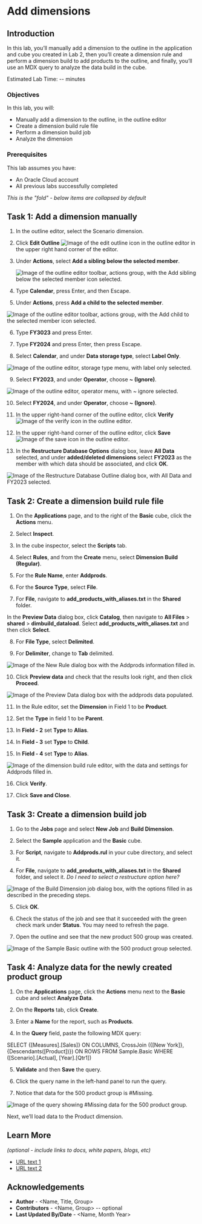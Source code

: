 # Add dimensions

## Introduction

In this lab, you’ll manually add a dimension to the outline in the application and cube you created in Lab 2, then you’ll create a dimension rule and perform a dimension build to add products to the outline, and finally, you’ll use an MDX query to analyze the data build in the cube.

Estimated Lab Time: -- minutes

### Objectives

In this lab, you will:
* Manually add a dimension to the outline, in the outline editor
* Create a dimension build rule file
* Perform a dimension build job
* Analyze the dimension

### Prerequisites

This lab assumes you have:
* An Oracle Cloud account
* All previous labs successfully completed


*This is the "fold" - below items are collapsed by default*

## Task 1: Add a dimension manually

1. In the outline editor, select the Scenario dimension.

2. Click **Edit Outline** ![Image of the edit outline icon in the outline editor](images/icon-edit-outline.png) in the upper right hand corner of the editor.

3. Under **Actions**, select **Add a sibling below the selected member**.

   ![Image of the outline editor toolbar, actions group, with the Add sibling below the selected member icon selected.](images/add-sibling.png)

4. Type **Calendar**, press Enter, and then Escape.

5. Under **Actions**, press **Add a child to the selected member**.

 ![Image of the outline editor toolbar, actions group, with the Add child to the selected member icon selected.](images/add-child.png)

6. Type **FY3023** and press Enter.

7. Type **FY2024** and press Enter, then press Escape.

8. Select **Calendar**, and under **Data storage type**, select **Label Only**.

![Image of the outline editor, storage type menu, with label only selected.](images/label-only.png)

9. Select **FY2023**, and under **Operator**, choose **~ (Ignore)**.

![Image of the outline editor, operator menu, with ~ ignore selected.](images/operator-ignore.png)

10.	Select **FY2024**, and under **Operator**, choose **~ (Ignore)**.

11. In the upper right-hand corner of the outline editor, click **Verify** ![Image of the verify  icon in the outline editor](images/verify-outline-icon.png).

12. In the upper right-hand corner of the outline editor, click **Save** ![Image of the save icon in the outline editor](images/save-outline-icon.png).

13. In the **Restructure Database Options** dialog box, leave **All Data** selected, and under **added/deleted dimensions** select **FY2023** as the member with which data should be associated, and click **OK**.

![Image of the Restructure Database Outline dialog box, with All Data and FY2023 selected.](images/restructure-database-outline.png)

## Task 2: Create a dimension build rule file

1. On the **Applications** page, and to the right of the **Basic** cube, click the **Actions** menu.

2. Select **Inspect**.

3.	In the cube inspector, select the **Scripts** tab.

4. Select **Rules**, and from the **Create** menu, select **Dimension Build (Regular)**.

5.	For the **Rule Name**, enter **Addprods**.

6.	For the **Source Type**, select **File**.

7.	For **File**, navigate to **add_products_with_aliases.txt** in the **Shared** folder.

In the **Preview Data** dialog box, click **Catalog**, then navigate to **All Files** > **shared** > **dimbuild_dataload**. Select **add_products_with_aliases.txt** and then click **Select**.

8.	For **File Type**, select **Delimited**.

9. For **Delimiter**, change to **Tab** delimited.

![Image of the New Rule dialog box with the Addprods information filled in.](images/addprods-rule.png)

10.	Click **Preview data** and check that the results look right, and then click **Proceed**.

![Image of the Preview Data dialog box with the addprods data populated.](images/addprods-rule-preview-data.png)

11.	In the Rule editor, set the **Dimension** in Field 1 to be **Product**.

12.	Set the **Type** in field 1 to be **Parent**.

13.	In **Field - 2** set **Type** to **Alias**.

14.	In **Field - 3** set **Type** to **Child**.

15.	In **Field - 4** set **Type** to **Alias**.

![Image of the dimension build rule editor, with the data and settings for Addprods filled in.](images/dimension-build-rule-editor.png)

16. Click **Verify**.

17. Click **Save and Close**.

## Task 3: Create a dimension build job

1. Go to the **Jobs** page and select **New Job** and **Build Dimension**.

2. Select the **Sample** application and the **Basic** cube.

3.	For **Script**, navigate to **Addprods.rul** in your cube directory, and select it.

4. For **File**, navigate to **add_products_with_aliases.txt** in the **Shared** folder, and select it.
*Do I need to select a restructure option here?*

![Image of the Build Dimension job dialog box, with the options filled in as described in the preceding steps.](images/build-dimension-job.png)

5.	Click **OK**.

6.	Check the status of the job and see that it succeeded with the green check mark under **Status**. You may need to refresh the page.

7.	Open the outline and see that the new product 500 group was created.

![Image of the Sample Basic outline with the 500 product group selected.](images/outline-with-500-products.png)

## Task 4: Analyze data for the newly created product group

1.	On the **Applications** page, click the **Actions** menu next to the **Basic** cube and select **Analyze Data**.

2.	On the **Reports** tab, click **Create**.

3.	Enter a **Name** for the report, such as **Products**.

4.	In the **Query** field, paste the following MDX query:

<copy>SELECT
  {[Measures].[Sales]}
ON COLUMNS,
CrossJoin ({[New York]}, {Descendants([Product])})
ON ROWS
FROM Sample.Basic
WHERE ([Scenario].[Actual], [Year].[Qtr1])
</copy>

5. **Validate** and then **Save** the query.

6.	Click the query name in the left-hand panel to run the query.

7.	Notice that data for the 500 product group is #Missing.

![Image of the query showing #Missing data for the 500 product group.](images/missing-product-data.png)

Next, we’ll load data to the Product dimension.


## Learn More

*(optional - include links to docs, white papers, blogs, etc)*

* [URL text 1](http://docs.oracle.com)
* [URL text 2](http://docs.oracle.com)

## Acknowledgements
* **Author** - <Name, Title, Group>
* **Contributors** -  <Name, Group> -- optional
* **Last Updated By/Date** - <Name, Month Year>
